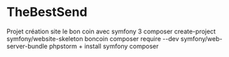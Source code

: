 # TheBestSend
Projet création site le bon coin avec symfony 3
composer create-project symfony/website-skeleton boncoin
composer require --dev symfony/web-server-bundle
phpstorm + install symfony composer

